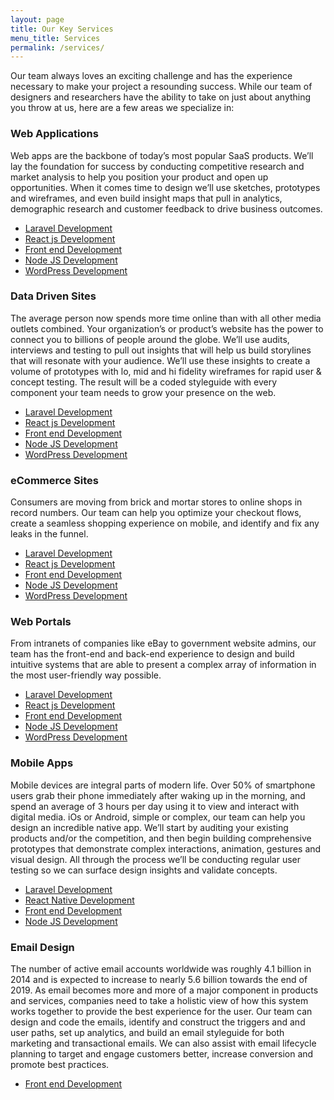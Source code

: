 ```yaml
---
layout: page
title: Our Key Services
menu_title: Services
permalink: /services/
---
```



Our team always loves an exciting challenge and has the experience necessary to make your project a resounding success. While our team of designers and researchers have the ability to take on just about anything you throw at us, here are a few areas we specialize in:



### Web Applications
Web apps are the backbone of today’s most popular SaaS products. We’ll lay the foundation for success by conducting competitive research and market analysis to help you position your product and open up opportunities. When it comes time to design we’ll use sketches, prototypes and wireframes, and even build insight maps that pull in analytics, demographic research and customer feedback to drive business outcomes.

* [Laravel Development](/services/laravel-developers)
* [React js Development](/services/reactjs-developers)
* [Front end Development](/services/front-end-developers)
* [Node JS Development](/services/nodejs-developers)
* [WordPress Development](/services/wordpress-developers)

### Data Driven Sites
The average person now spends more time online than with all other media outlets combined. Your organization’s or product’s website has the power to connect you to billions of people around the globe. We’ll use audits, interviews and testing to pull out insights that will help us build storylines that will resonate with your audience. We’ll use these insights to create a volume of prototypes with lo, mid and hi fidelity wireframes for rapid user & concept testing. The result will be a coded styleguide with every component your team needs to grow your presence on the web.

* [Laravel Development](/services/laravel-developers)
* [React js Development](/services/reactjs-developers)
* [Front end Development](/services/front-end-developers)
* [Node JS Development](/services/nodejs-developers)
* [WordPress Development](/services/wordpress-developers)

### eCommerce Sites
Consumers are moving from brick and mortar stores to online shops in record numbers. Our team can help you optimize your checkout flows, create a seamless shopping experience on mobile, and identify and fix any leaks in the funnel.

* [Laravel Development](/services/laravel-developers)
* [React js Development](/services/reactjs-developers)
* [Front end Development](/services/front-end-developers)
* [Node JS Development](/services/nodejs-developers)
* [WordPress Development](/services/wordpress-developers)

### Web Portals
From intranets of companies like eBay to government website admins, our team has the front-end and back-end experience to design and build intuitive systems that are able to present a complex array of information in the most user-friendly way possible.

* [Laravel Development](/services/laravel-developers)
* [React js Development](/services/reactjs-developers)
* [Front end Development](/services/front-end-developers)
* [Node JS Development](/services/nodejs-developers)
* [WordPress Development](/services/wordpress-developers)


### Mobile Apps

Mobile devices are integral parts of modern life. Over 50% of smartphone users grab their phone immediately after waking up in the morning, and spend an average of 3 hours per day using it to view and interact with digital media. iOs or Android, simple or complex, our team can help you design an incredible native app. We’ll start by auditing your existing products and/or the competition, and then begin building comprehensive prototypes that demonstrate complex interactions, animation, gestures and visual design. All through the process we’ll be conducting regular user testing so we can surface design insights and validate concepts.

* [Laravel Development](/services/laravel-developers)
* [React Native Development](/services/reactjs-developers)
* [Front end Development](/services/front-end-developers)
* [Node JS Development](/services/nodejs-developers)

### Email Design
The number of active email accounts worldwide was roughly 4.1 billion in 2014 and is expected to increase to nearly 5.6 billion towards the end of 2019. As email becomes more and more of a major component in products and services, companies need to take a holistic view of how this system works together to provide the best experience for the user. Our team can design and code the emails, identify and construct the triggers and and user paths, set up analytics, and build an email styleguide for both marketing and transactional emails. We can also assist with email lifecycle planning to target and engage customers better, increase conversion and promote best practices.

* [Front end Development](/services/front-end-developers)
